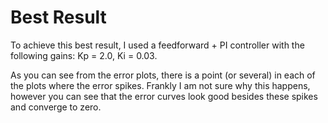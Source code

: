 # Best Result
To achieve this best result, I used a feedforward + PI controller with the following gains:
Kp = 2.0, Ki = 0.03.

As you can see from the error plots, there is a point (or several) in each of the plots where
the error spikes. Frankly I am not sure why this happens, however you can see that the error curves
look good besides these spikes and converge to zero.
